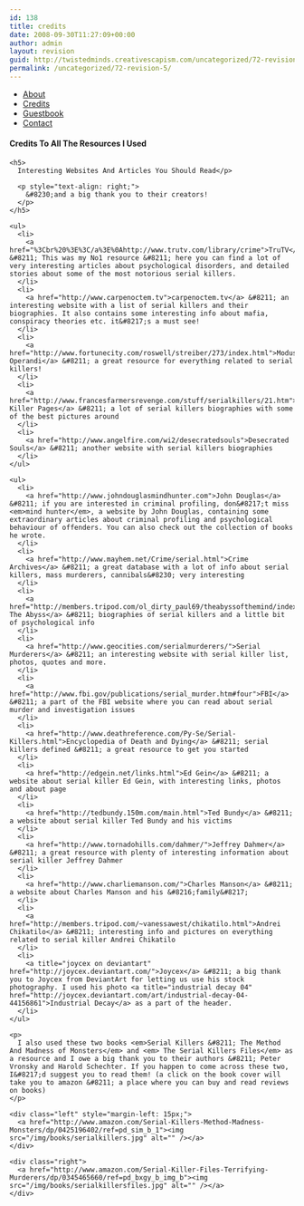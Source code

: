 ```yaml
---
id: 138
title: credits
date: 2008-09-30T11:27:09+00:00
author: admin
layout: revision
guid: http://twistedminds.creativescapism.com/uncategorized/72-revision-5/
permalink: /uncategorized/72-revision-5/
---
```

<p class="dropcap-first">
  <ul id="navlist">
    <li>
      <a title="read about this website and its creator-myself" href="/about/">About</a>
    </li>
    <li id="active">
      <a id="current" title="credits to every single resource I used" href="/about/credits/">Credits</a>
    </li>
    <li>
      <a title="Sign in my guestbook for support" href="/about/guestbook/">Guestbook</a>
    </li>
    <li>
      <a title="How to get in touch with me" href="/about/contact/">Contact</a>
    </li>
  </ul>
  
  <div class="body">
    <h4>
      Credits To All The Resources I Used
    </h4>
    
    <h5>
      Interesting Websites And Articles You Should Read</p> 
      
      <p style="text-align: right;">
        &#8230;and a big thank you to their creators!
      </p>
    </h5>
    
    <ul>
      <li>
        <a href="%3Cbr%20%3E%3C/a%3E%0Ahttp://www.trutv.com/library/crime">TruTV</a> &#8211; This was my No1 resource &#8211; here you can find a lot of very interesting articles about psychological disorders, and detailed stories about some of the most notorious serial killers.
      </li>
      <li>
        <a href="http://www.carpenoctem.tv">carpenoctem.tv</a> &#8211; an interesting website with a list of serial killers and their biographies. It also contains some interesting info about mafia, conspiracy theories etc. it&#8217;s a must see!
      </li>
      <li>
        <a href="http://www.fortunecity.com/roswell/streiber/273/index.html">Modus Operandi</a> &#8211; a great resource for everything related to serial killers!
      </li>
      <li>
        <a href="http://www.francesfarmersrevenge.com/stuff/serialkillers/21.htm">Serial Killer Pages</a> &#8211; a lot of serial killers biographies with some of the best pictures around
      </li>
      <li>
        <a href="http://www.angelfire.com/wi2/desecratedsouls">Desecrated Souls</a> &#8211; another website with serial killers biographies
      </li>
    </ul>
    
    <ul>
      <li>
        <a href="http://www.johndouglasmindhunter.com">John Douglas</a> &#8211; if you are interested in criminal profiling, don&#8217;t miss <em>mind hunter</em>, a website by John Douglas, containing some extraordinary articles about criminal profiling and psychological behaviour of offenders. You can also check out the collection of books he wrote.
      </li>
      <li>
        <a href="http://www.mayhem.net/Crime/serial.html">Crime Archives</a> &#8211; a great database with a lot of info about serial killers, mass murderers, cannibals&#8230; very interesting
      </li>
      <li>
        <a href="http://members.tripod.com/ol_dirty_paul69/theabyssofthemind/index.html">Into The Abyss</a> &#8211; biographies of serial killers and a little bit of psychological info
      </li>
      <li>
        <a href="http://www.geocities.com/serialmurderers/">Serial Murderers</a> &#8211; an interesting website with serial killer list, photos, quotes and more.
      </li>
      <li>
        <a href="http://www.fbi.gov/publications/serial_murder.htm#four">FBI</a> &#8211; a part of the FBI website where you can read about serial murder and investigation issues
      </li>
      <li>
        <a href="http://www.deathreference.com/Py-Se/Serial-Killers.html">Encyclopedia of Death and Dying</a> &#8211; serial killers defined &#8211; a great resource to get you started
      </li>
      <li>
        <a href="http://edgein.net/links.html">Ed Gein</a> &#8211; a website about serial killer Ed Gein, with interesting links, photos and about page
      </li>
      <li>
        <a href="http://tedbundy.150m.com/main.html">Ted Bundy</a> &#8211; a website about serial killer Ted Bundy and his victims
      </li>
      <li>
        <a href="http://www.tornadohills.com/dahmer/">Jeffrey Dahmer</a> &#8211; a great resource with plenty of interesting information about serial killer Jeffrey Dahmer
      </li>
      <li>
        <a href="http://www.charliemanson.com/">Charles Manson</a> &#8211; a website about Charles Manson and his &#8216;family&#8217;
      </li>
      <li>
        <a href="http://members.tripod.com/~vanessawest/chikatilo.html">Andrei Chikatilo</a> &#8211; interesting info and pictures on everything related to serial killer Andrei Chikatilo
      </li>
      <li>
        <a title="joycex on deviantart" href="http://joycex.deviantart.com/">Joycex</a> &#8211; a big thank you to Joycex from DeviantArt for letting us use his stock photography. I used his photo <a title="industrial decay 04" href="http://joycex.deviantart.com/art/industrial-decay-04-44156861">Industrial Decay</a> as a part of the header.
      </li>
    </ul>
    
    <p>
      I also used these two books <em>Serial Killers &#8211; The Method And Madness of Monsters</em> and <em> The Serial Killers Files</em> as a resource and I owe a big thank you to their authors &#8211; Peter Vronsky and Harold Schechter. If you happen to come across these two, I&#8217;d suggest you to read them! (a click on the book cover will take you to amazon &#8211; a place where you can buy and read reviews on books)
    </p>
    
    <div class="left" style="margin-left: 15px;">
      <a href="http://www.amazon.com/Serial-Killers-Method-Madness-Monsters/dp/0425196402/ref=pd_sim_b_1"><img src="/img/books/serialkillers.jpg" alt="" /></a>
    </div>
    
    <div class="right">
      <a href="http://www.amazon.com/Serial-Killer-Files-Terrifying-Murderers/dp/0345465660/ref=pd_bxgy_b_img_b"><img src="/img/books/serialkillersfiles.jpg" alt="" /></a>
    </div>
  </div>